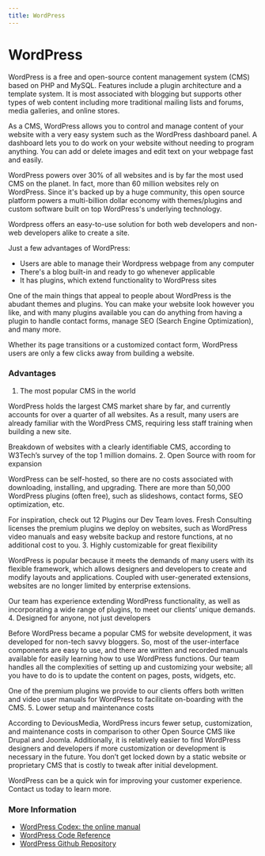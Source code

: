 ```yaml
---
title: WordPress
---
```


# WordPress

WordPress is a free and open-source content management system (CMS) based on PHP and MySQL. Features include a plugin architecture and a template system. It is most associated with blogging but supports other types of web content including more traditional mailing lists and forums, media galleries, and online stores.

As a CMS, WordPress allows you to control and manage content of your website with a very easy system such as the WordPress dashboard panel. A dashboard lets you to do work on your website without needing to program anything. You can add or delete images and edit text on your webpage fast and easily.

WordPress powers over 30% of all websites and is by far the most used CMS on the planet. In fact, more than 60 million websites rely on WordPress. Since it's backed up by a huge community, this open source platform powers a multi-billion dollar economy with themes/plugins and custom software built on top WordPress's underlying technology.

Wordpress offers an easy-to-use solution for both web developers and non-web developers alike to create a site.

Just a few advantages of WordPress:
* Users are able to manage their Wordpress webpage from any computer
* There's a blog built-in and ready to go whenever applicable
* It has plugins, which extend functionality to WordPress sites

One of the main things that appeal to people about WordPress is the abudant themes and plugins. You can make your website look however you like, and with many plugins available you can do anything from having a plugin to handle contact forms, manage SEO (Search Engine Optimization), and many more.

Whether its page transitions or a customized contact form, WordPress users are only a few clicks away from building a website.

### Advantages
1. The most popular CMS in the world

WordPress holds the largest CMS market share by far, and currently accounts for over a quarter of all websites. As a result, many users are already familiar with the WordPress CMS, requiring less staff training when building a new site.

Breakdown of websites with a clearly identifiable CMS, according to W3Tech’s survey of the top 1 million domains.
2. Open Source with room for expansion

WordPress can be self-hosted, so there are no costs associated with downloading, installing, and upgrading. There are more than 50,000 WordPress plugins (often free), such as slideshows, contact forms, SEO optimization, etc.

For inspiration, check out 12 Plugins our Dev Team loves. Fresh Consulting licenses the premium plugins we deploy on websites, such as WordPress video manuals and easy website backup and restore functions, at no additional cost to you.
3. Highly customizable for great flexibility

WordPress is popular because it meets the demands of many users with its flexible framework, which allows designers and developers to create and modify layouts and applications. Coupled with user-generated extensions, websites are no longer limited by enterprise extensions.

Our team has experience extending WordPress functionality, as well as incorporating a wide range of plugins, to meet our clients’ unique demands.
4. Designed for anyone, not just developers

Before WordPress became a popular CMS for website development, it was developed for non-tech savvy bloggers. So, most of the user-interface components are easy to use, and there are written and recorded manuals available for easily learning how to use WordPress functions. Our team handles all the complexities of setting up and customizing your website; all you have to do is to update the content on pages, posts, widgets, etc.

One of the premium plugins we provide to our clients offers both written and video user manuals for WordPress to facilitate on-boarding with the CMS.
5. Lower setup and maintenance costs

According to DeviousMedia, WordPress incurs fewer setup, customization, and maintenance costs in comparison to other Open Source CMS like Drupal and Joomla. Additionally, it is relatively easier to find WordPress designers and developers if more customization or development is necessary in the future. You don’t get locked down by a static website or proprietary CMS that is costly to tweak after initial development.

WordPress can be a quick win for improving your customer experience. Contact us today to learn more.

### More Information

- [WordPress Codex: the online manual](https://codex.wordpress.org/)
- [WordPress Code Reference](https://developer.wordpress.org/reference/)
- [WordPress Github Repository](https://github.com/WordPress/WordPress)
